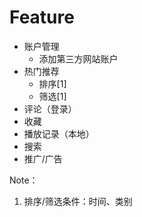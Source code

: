 # Feature

- 账户管理
  - 添加第三方网站账户
- 热门推荐
  - 排序[1]
  - 筛选[1]
- 评论（登录）
- 收藏
- 播放记录（本地）
- 搜索
- 推广/广告

Note：

1. 排序/筛选条件：时间、类别
